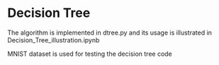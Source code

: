 # Decision Tree

The algorithm is implemented in dtree.py and its usage is illustrated in Decision_Tree_illustration.ipynb 

MNIST dataset is used for testing the decision tree code
